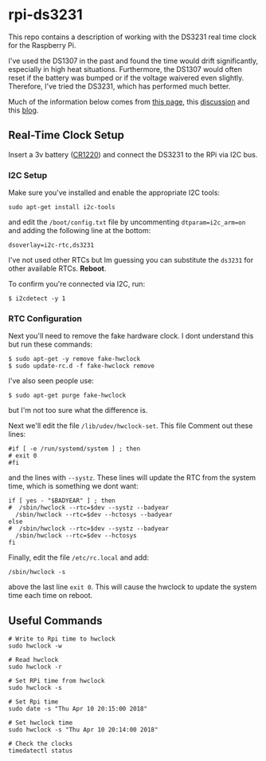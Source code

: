 # rpi-ds3231
This repo contains a description of working with the DS3231 real time clock for the Raspberry Pi.

I've used the DS1307 in the past and found the time would drift significantly, especially in high heat situations.  Furthermore, the DS1307 would often reset if the battery was bumped or if the voltage waivered even slightly.  Therefore, I've tried the DS3231, which has performed much better. 

Much of the information below comes from [this page](https://spellfoundry.com/sleepy-pi/setting-up-the-real-time-clock-on-raspbian-jessie/), this [discussion](https://www.raspberrypi.org/forums/viewtopic.php?f=66&t=125003) and this [blog](https://trick77.com/adding-ds3231-real-time-clock-raspberry-pi-3/).

## Real-Time Clock Setup

Insert a 3v battery ([CR1220](https://www.adafruit.com/product/380)) and connect the DS3231 to the RPi via I2C bus.  

### I2C Setup
Make sure you've installed and enable the appropriate I2C tools:

```
sudo apt-get install i2c-tools
```

and edit the ```/boot/config.txt``` file by uncommenting ```dtparam=i2c_arm=on``` and
adding the following line at the bottom:

```
dsoverlay=i2c-rtc,ds3231
```

I've not used other RTCs but Im guessing you can substitute the ```ds3231``` for other available RTCs.  **Reboot**.

To confirm you're connected via I2C, run:

```
$ i2cdetect -y 1
```

### RTC Configuration
Next you'll need to remove the fake hardware clock.  I dont understand this but run these commands:

```
$ sudo apt-get -y remove fake-hwclock
$ sudo update-rc.d -f fake-hwclock remove
```

I've also seen people use:

```
$ sudo apt-get purge fake-hwclock
```
but I'm not too sure what the difference is.

Next we'll edit the file ```/lib/udev/hwclock-set```.  This file Comment out these lines:

```
#if [ -e /run/systemd/system ] ; then
# exit 0
#fi
```
and the lines with ```--systz```.  These lines will update the RTC from the system time, which is something we dont want:

```
if [ yes - "$BADYEAR" ] ; then 
#  /sbin/hwclock --rtc=$dev --systz --badyear
  /sbin/hwclock --rtc=$dev --hctosys --badyear
else
#  /sbin/hwclock --rtc=$dev --systz --badyear
  /sbin/hwclock --rtc=$dev --hctosys
fi
```

Finally, edit the file ```/etc/rc.local``` and add:

```
/sbin/hwclock -s
```

above the last line ```exit 0```.  This will cause the hwclock to update the system time each time on reboot.

## Useful Commands

```
# Write to Rpi time to hwclock
sudo hwclock -w

# Read hwclock
sudo hwclock -r

# Set RPi time from hwclock
sudo hwclock -s

# Set Rpi time
sudo date -s "Thu Apr 10 20:15:00 2018"

# Set hwclock time
sudo hwclock -s "Thu Apr 10 20:14:00 2018"

# Check the clocks
timedatectl status
```
